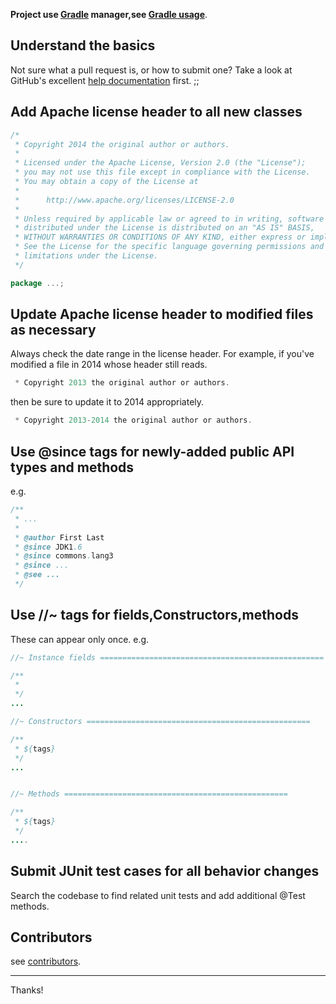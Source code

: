 **Project use [Gradle][] manager,see [Gradle usage][]**.

## Understand the basics

Not sure what a pull request is, or how to submit one?  Take a look at GitHub's
excellent [help documentation][] first.
;;
## Add Apache license header to all new classes

```java
/*
 * Copyright 2014 the original author or authors.
 *
 * Licensed under the Apache License, Version 2.0 (the "License");
 * you may not use this file except in compliance with the License.
 * You may obtain a copy of the License at
 *
 *      http://www.apache.org/licenses/LICENSE-2.0
 *
 * Unless required by applicable law or agreed to in writing, software
 * distributed under the License is distributed on an "AS IS" BASIS,
 * WITHOUT WARRANTIES OR CONDITIONS OF ANY KIND, either express or implied.
 * See the License for the specific language governing permissions and
 * limitations under the License.
 */

package ...;
```

## Update Apache license header to modified files as necessary

Always check the date range in the license header. For example, if you've
modified a file in 2014 whose header still reads.

```java
 * Copyright 2013 the original author or authors.
```

then be sure to update it to 2014 appropriately.

```java
 * Copyright 2013-2014 the original author or authors.
```

## Use @since tags for newly-added public API types and methods

e.g.

```java
/**
 * ...
 *
 * @author First Last
 * @since JDK1.6
 * @since commons.lang3
 * @since ...
 * @see ...
 */
```

## Use //~ tags for fields,Constructors,methods
These can appear only once.
e.g.
```java
//~ Instance fields ==================================================

/**
 * 
 */
...
```
```java
//~ Constructors ==================================================

/**
 * ${tags}
 */
...
```
```java

//~ Methods ==================================================

/**
 * ${tags}
 */
....
```


## Submit JUnit test cases for all behavior changes
Search the codebase to find related unit tests and add additional @Test methods.


## Contributors
see [contributors][].

-----
Thanks!

[help documentation]: http://help.github.com/send-pull-requests
[Gradle]: http://www.gradle.org/ "Gradle"
[Gradle usage]: http://www.gradle.org/docs/current/userguide/userguide_single.html "Gradle usage"
[contributors]: https://github.com/rockagen/gnext/graphs/contributors "see contributors"
